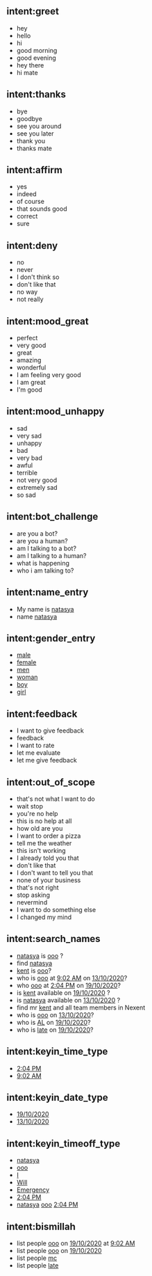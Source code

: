 ## intent:greet
- hey
- hello
- hi
- good morning
- good evening
- hey there
- hi mate

## intent:thanks
- bye
- goodbye
- see you around
- see you later
- thank you
- thanks mate

## intent:affirm
- yes
- indeed
- of course
- that sounds good
- correct
- sure

## intent:deny
- no
- never
- I don't think so
- don't like that
- no way
- not really

## intent:mood_great
- perfect
- very good
- great
- amazing
- wonderful
- I am feeling very good
- I am great
- I'm good

## intent:mood_unhappy
- sad
- very sad
- unhappy
- bad
- very bad
- awful
- terrible
- not very good
- extremely sad
- so sad

## intent:bot_challenge
- are you a bot?
- are you a human?
- am I talking to a bot?
- am I talking to a human?
- what is happening
- who i am talking to?

## intent:name_entry
- My name is [natasya](name)
- name [natasya](name)

## intent:gender_entry
- [male](gender)
- [female](gender)
- [men](gender)
- [woman](gender)
- [boy](gender)
- [girl](gender)


## intent:feedback
- I want to give feedback
- feedback
- I want to rate
- let me evaluate
- let me give feedback

## intent:out_of_scope
- that's not what I want to do
- wait stop
- you're no help
- this is no help at all
- how old are you
- I want to order a pizza
- tell me the weather
- this isn't working
- I already told you that
- don't like that
- I don't want to tell you that
- none of your business
- that's not right
- stop asking
- nevermind
- I want to do something else
- I changed my mind

## intent:search_names
- [natasya](names) is [ooo](type_timeoff) ?
- find [natasya](names)
- [kent](names) is [ooo](type_timeoff)?
- who is [ooo](type_timeoff) at [9:02 AM](keyin_time) on [13/10/2020](keyin_date)?
- who [ooo](type_timeoff) at [2:04 PM](keyin_time) on [19/10/2020](keyin_date)?
- is [kent](names) available on [19/10/2020](keyin_date) ?
- is [natasya](names) available on [13/10/2020](keyin_date) ?
- find mr [kent](names) and all team members in Nexent 
- who is [ooo](type_timeoff) on [13/10/2020](keyin_date)?
- who is [AL](type_timeoff) on [19/10/2020](keyin_date)?
- who is [late](type_timeoff) on [19/10/2020](keyin_date)?

## intent:keyin_time_type
- [2:04 PM](keyin_time)
- [9:02 AM](keyin_time)

## intent:keyin_date_type
- [19/10/2020](keyin_date)
- [13/10/2020](keyin_date)

## intent:keyin_timeoff_type
- [natasya](names)
- [ooo](type_timeoff)
- [I](type_timeoff)
- [Will](type_timeoff)
- [Emergency](type_timeoff)
- [2:04 PM](keyin_time)
- [natasya](names) [ooo](type_timeoff)  [2:04 PM](keyin_time)

## intent:bismillah
- list people [ooo](type_timeoff) on [19/10/2020](type_timeoff) at [9:02 AM](keyin_time)
- list people [ooo](type_timeoff) on [19/10/2020](type_timeoff)
- list people [mc](type_timeoff)
- list people [late](type_timeoff) 
